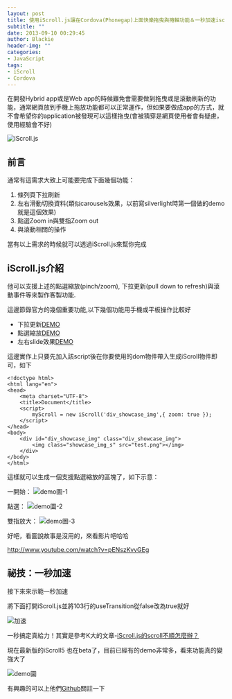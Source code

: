 ```yaml
---
layout: post
title: 使用iScroll.js讓在Cordova(Phonegap)上面快樂拖曳與捲軸功能＆一秒加速iscroll.js
subtitle: ""
date: 2013-09-10 00:29:45
author: Blackie
header-img: ""
categories:
- JavaScript
tags:
- iScroll
- Cordova
---
```


在開發Hybrid app或是Web app的時候難免會需要做到拖曳或是滾動刷新的功能，通常網頁放到手機上拖放功能都可以正常運作，但如果要做成app的方式，就不會希望你的application被發現可以這樣拖曳(會被猜穿是網頁使用者會有疑慮，使用經驗會不好)

<!-- More -->

![iScroll.js](1.jpg)

## 前言

通常有這需求大致上可能要完成下面幾個功能：

1. 條列頁下拉刷新
2. 左右滑動切換資料(類似carousels效果，以前寫silverlight時第一個做的demo就是這個效果)
3. 點選Zoom in與雙指Zoom out
4. 與滾動相關的操作

當有以上需求的時候就可以透過iScroll.js來幫你完成

## iScroll.js介紹
他可以支援上述的點選縮放(pinch/zoom), 下拉更新(pull down to refresh)與滾動事件等來製作客製功能.

這邊節錄官方的幾個重要功能,以下幾個功能用手機或平板操作比較好

- 下拉更新[DEMO](http://cubiq.org/dropbox/iscroll4/examples/pull-to-refresh/)
- 點選縮放[DEMO](http://cubiq.org/dropbox/iscroll4/examples/zoom/)
- 左右slide效果[DEMO](http://cubiq.org/dropbox/iscroll4/examples/carousel/)

這邊實作上只要先加入該script後在你要使用的dom物件帶入生成iScroll物件即可，如下

	<!doctype html>
	<html lang="en">
	<head>
		<meta charset="UTF-8">
		<title>Document</title>
		<script>
			myScroll = new iScroll('div_showcase_img',{ zoom: true });
		</script>
	</head>
	<body>
		<div id="div_showcase_img" class="div_showcase_img">
			<img class="showcase_img_s" src="test.png"></img>
		</div>
	</body>
	</html>

這樣就可以生成一個支援點選縮放的區塊了，如下示意：

一開始：
![demo圖-1](4.png)

點選：
![demo圖-2](5.png)

雙指放大：
![demo圖-3](6.png)

好吧，看圖說故事是沒用的，來看影片吧哈哈

http://www.youtube.com/watch?v=pENszKvvGEg

## 祕技：一秒加速

接下來來示範一秒加速

將下面打開iScroll.js並將103行的useTransition從false改為true就好

![加速](2.png)

一秒搞定真給力！其實是參考K大的文章-[iScroll.js的scroll不順怎麼辦？](http://www.icoding.co/2012/03/iscroll-js%E7%9A%84scroll%E4%B8%8D%E9%A0%86%E6%80%8E%E9%BA%BC%E8%BE%A6%EF%BC%9F)

現在最新版的iScroll5 也在beta了，目前已經有的demo非常多，看來功能真的變強大了

![demo圖](3.png)

有興趣的可以上他們[Github](https://github.com/cubiq/iscroll)關註一下

